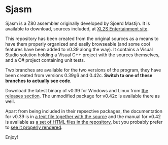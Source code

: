 # Sjasm #

Sjasm is a Z80 assembler originally developed by Sjoerd Mastijn. It is available to download, sources included, at [XL2S Entertainment site](http://xl2s.tk/).

This repository has been created from the original sources as a means to have them properly organized and easily browseable (and some cool features have been added to v0.39 along the way). It contains a Visual Studio solution holding a Visual C++ project with the sources themselves, and a C# project containing unit tests.

Two branches are available for the two versions of the program, they have been created from versions 0.39g6 and 0.42c. **Switch to one of these branches to actually see code**.

Download the latest binary of v0.39 for Windows and Linux from [the releases section](https://github.com/Konamiman/Sjasm/releases). The unmodified package for v0.42c is available there as well.

Apart from being included in their repsective packages, the documentation for v0.39 is in [a text file together with the source](https://github.com/Konamiman/Sjasm/blob/v0.39/README.txt) and the manual for v0.42 is available as [a set of HTML files in the repository](https://github.com/Konamiman/Sjasm/tree/v0.42/Manual), but you probably prefer to [see it properly rendered](http://konamiman.bitbucket.org/sjasm-manual).

Enjoy!

